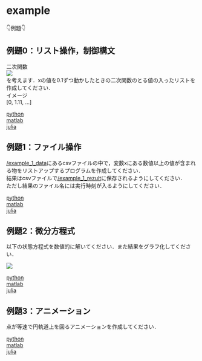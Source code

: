 # example

👇例題👇

## 例題0：リスト操作，制御構文
二次関数  
<img src="https://latex.codecogs.com/gif.latex?\bg_white&space;y=x^2&plus;x&plus;1"/>  
を考えます．xの値を0.1ずつ動かしたときの二次関数のとる値の入ったリストを作成してください．  
イメージ  
[0, 1.11, ...]


[python](https://github.com/YoshimitsuMatsutaIe/ans_2021/blob/main/example_py/example_0.py)  
[matlab](https://github.com/YoshimitsuMatsutaIe/ans_2021/blob/main/example_mat/example_0.m)  
[julia](https://github.com/YoshimitsuMatsutaIe/ans_2021/blob/main/example_jl/example_0.jl)  

## 例題1：ファイル操作
[/example_1_data](https://github.com/YoshimitsuMatsutaIe/ans_2021/tree/main/example_py/example_1_data)にあるcsvファイルの中で，変数xにある数値以上の値が含まれる物をリストアップするプログラムを作成してください．  
結果はcsvファイルで[/example_1_rezult](https://github.com/YoshimitsuMatsutaIe/ans_2021/tree/main/example_py/example_1_result)に保存されるようにしてください．  
ただし結果のファイル名には実行時刻が入るようにしてください．  

[python](https://github.com/YoshimitsuMatsutaIe/ans_2021/blob/main/example_py/example_1.py)  
[matlab](https://github.com/YoshimitsuMatsutaIe/ans_2021/blob/main/example_mat/example_1.m)  
[julia](https://github.com/YoshimitsuMatsutaIe/ans_2021/blob/main/example_jl/example_1.jl)  

## 例題2：微分方程式
以下の状態方程式を数値的に解いてください．また結果をグラフ化してください．  

<img src="https://latex.codecogs.com/png.latex?\bg_white&space;\frac{\mathrm{d}&space;x}{\mathrm{d}&space;t}&space;=&space;ax">


[python](https://github.com/YoshimitsuMatsutaIe/ans_2021/blob/main/example_py/example_2.py)  
[matlab](https://github.com/YoshimitsuMatsutaIe/ans_2021/blob/main/example_mat/example_2.m)  
[julia](https://github.com/YoshimitsuMatsutaIe/ans_2021/blob/main/example_jl/example_2.jl)  

## 例題3：アニメーション
点が等速で円軌道上を回るアニメーションを作成してください．  

[python](https://github.com/YoshimitsuMatsutaIe/ans_2021/blob/main/example_py/example_3.py)  
[matlab](https://github.com/YoshimitsuMatsutaIe/ans_2021/blob/main/example_mat/example_3.m)  
[julia](https://github.com/YoshimitsuMatsutaIe/ans_2021/blob/main/example_jl/example_3.jl)  